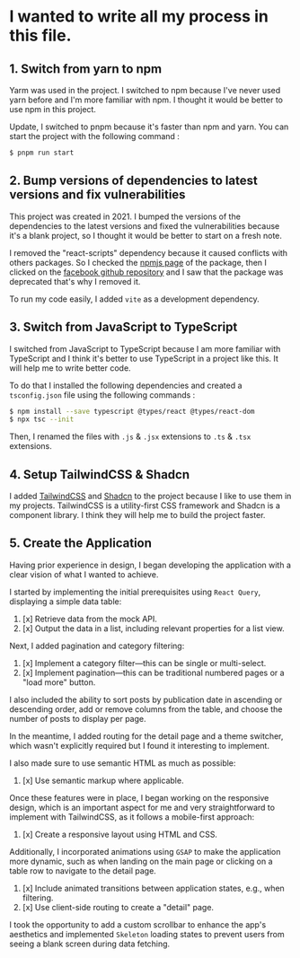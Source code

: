 # I wanted to write all my process in this file.

## 1. Switch from yarn to npm

Yarm was used in the project. I switched to npm because I've never used yarn before and I'm more familiar with npm. I thought it would be better to use npm in this project.

Update, I switched to pnpm because it's faster than npm and yarn. You can start the project with the following command :

```bash
$ pnpm run start
```

## 2. Bump versions of dependencies to latest versions and fix vulnerabilities

This project was created in 2021. I bumped the versions of the dependencies to the latest versions and fixed the vulnerabilities because it's a blank project, so I thought it would be better to start on a fresh note.

I removed the "react-scripts" dependency because it caused conflicts with others packages. So I checked the [npmjs page](https://www.npmjs.com/package/react-scripts?activeTab=readme) of the package, then I clicked on the [facebook github repository](https://github.com/facebook/create-react-app) and I saw that the package was deprecated that's why I removed it.

To run my code easily, I added `vite` as a development dependency.

## 3. Switch from JavaScript to TypeScript

I switched from JavaScript to TypeScript because I am more familiar with TypeScript and I think it's better to use TypeScript in a project like this. It will help me to write better code.

To do that I installed the following dependencies and created a `tsconfig.json` file using the following commands :

```bash
$ npm install --save typescript @types/react @types/react-dom
$ npx tsc --init
```

Then, I renamed the files with `.js` & `.jsx` extensions to `.ts` & `.tsx` extensions.

## 4. Setup TailwindCSS & Shadcn

I added [TailwindCSS](https://tailwindcss.com/) and [Shadcn](https://ui.shadcn.com/) to the project because I like to use them in my projects. TailwindCSS is a utility-first CSS framework and Shadcn is a component library. I think they will help me to build the project faster.

## 5. Create the Application

Having prior experience in design, I began developing the application with a clear vision of what I wanted to achieve.

I started by implementing the initial prerequisites using `React Query`, displaying a simple data table:

1. [x] Retrieve data from the mock API.
1. [x] Output the data in a list, including relevant properties for a list view.

Next, I added pagination and category filtering:

1. [x] Implement a category filter—this can be single or multi-select.
1. [x] Implement pagination—this can be traditional numbered pages or a "load more" button.

I also included the ability to sort posts by publication date in ascending or descending order, add or remove columns from the table, and choose the number of posts to display per page.

In the meantime, I added routing for the detail page and a theme switcher, which wasn't explicitly required but I found it interesting to implement.

I also made sure to use semantic HTML as much as possible:

1. [x] Use semantic markup where applicable.

Once these features were in place, I began working on the responsive design, which is an important aspect for me and very straightforward to implement with TailwindCSS, as it follows a mobile-first approach:

1. [x] Create a responsive layout using HTML and CSS.

Additionally, I incorporated animations using `GSAP` to make the application more dynamic, such as when landing on the main page or clicking on a table row to navigate to the detail page.

1. [x] Include animated transitions between application states, e.g., when filtering.
1. [x] Use client-side routing to create a "detail" page.

I took the opportunity to add a custom scrollbar to enhance the app's aesthetics and implemented `Skeleton` loading states to prevent users from seeing a blank screen during data fetching.
